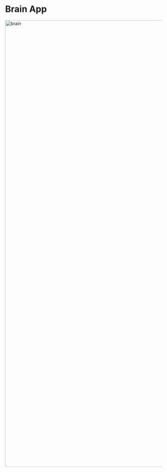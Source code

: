 # Brain App

<img width="1440" alt="brain" src="https://user-images.githubusercontent.com/110813/102694362-81c31600-41ee-11eb-9525-9d215a946ef1.png">

